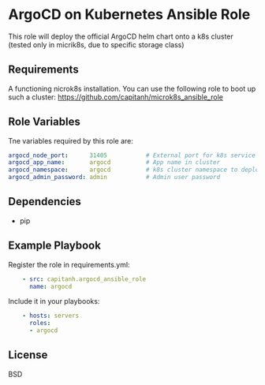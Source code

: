 ArgoCD on Kubernetes Ansible Role
===============================
This role will deploy the official ArgoCD helm chart onto a k8s cluster (tested only in micrik8s, due to specific storage class)

Requirements
------------
A functioning nicrok8s installation. You can use the following role to boot up such a cluster:
https://github.com/capitanh/microk8s_ansible_role

Role Variables
--------------
Tne variables required by this role are:
```yaml
argocd_node_port:      31405           # External port for k8s service visibility from outside the cluster
argocd_app_name:       argocd          # App name in cluster
argocd_namespace:      argocd          # k8s cluster namespace to deploy pods under
argocd_admin_password: admin           # Admin user password
```

Dependencies
------------
* pip

Example Playbook
----------------
Register the role in requirements.yml:
```yaml
    - src: capitanh.argocd_ansible_role
      name: argocd
```
Include it in your playbooks:
```yaml
    - hosts: servers
      roles:
      - argocd
```

License
-------
BSD
